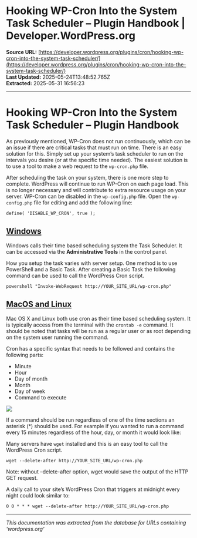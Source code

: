 # Hooking WP-Cron Into the System Task Scheduler – Plugin Handbook | Developer.WordPress.org

**Source URL:** [https://developer.wordpress.org/plugins/cron/hooking-wp-cron-into-the-system-task-scheduler/](https://developer.wordpress.org/plugins/cron/hooking-wp-cron-into-the-system-task-scheduler/)  
**Last Updated:** 2025-05-24T13:48:52.765Z  
**Extracted:** 2025-05-31 16:56:23

---

# Hooking WP-Cron Into the System Task Scheduler – Plugin Handbook

As previously mentioned, WP-Cron does not run continuously, which can be an issue if there are critical tasks that must run on time. There is an easy solution for this. Simply set up your system’s task scheduler to run on the intervals you desire (or at the specific time needed). The easiest solution is to use a tool to make a web request to the `wp-cron.php` file.

After scheduling the task on your system, there is one more step to complete. WordPress will continue to run WP-Cron on each page load. This is no longer necessary and will contribute to extra resource usage on your server. WP-Cron can be disabled in the `wp-config.php` file. Open the `wp-config.php` file for editing and add the following line:

```
define( 'DISABLE_WP_CRON', true );
```

## [Windows](#windows)

Windows calls their time based scheduling system the Task Scheduler. It can be accessed via the **Administrative Tools** in the control panel.

How you setup the task varies with server setup. One method is to use PowerShell and a Basic Task. After creating a Basic Task the following command can be used to call the WordPress Cron script.

```
powershell "Invoke-WebRequest http://YOUR_SITE_URL/wp-cron.php"
```

## [MacOS and Linux](#macos-and-linux)

Mac OS X and Linux both use cron as their time based scheduling system. It is typically access from the terminal with the `crontab -e` command. It should be noted that tasks will be run as a regular user or as root depending on the system user running the command.

Cron has a specific syntax that needs to be followed and contains the following parts:

*   Minute
*   Hour
*   Day of month
*   Month
*   Day of week
*   Command to execute

![](https://i0.wp.com/developer.wordpress.org/files/2014/10/plugin-wp-cron-cron-scheduling.png?resize=500%2C250&ssl=1)

If a command should be run regardless of one of the time sections an asterisk (\*) should be used. For example if you wanted to run a command every 15 minutes regardless of the hour, day, or month it would look like:

Many servers have `wget` installed and this is an easy tool to call the WordPress Cron script.

```
wget --delete-after http://YOUR_SITE_URL/wp-cron.php
```

Note: without –delete-after option, wget would save the output of the HTTP GET request.

A daily call to your site’s WordPress Cron that triggers at midnight every night could look similar to:

```
0 0 * * * wget --delete-after http://YOUR_SITE_URL/wp-cron.php
```

---

*This documentation was extracted from the database for URLs containing 'wordpress.org'*
